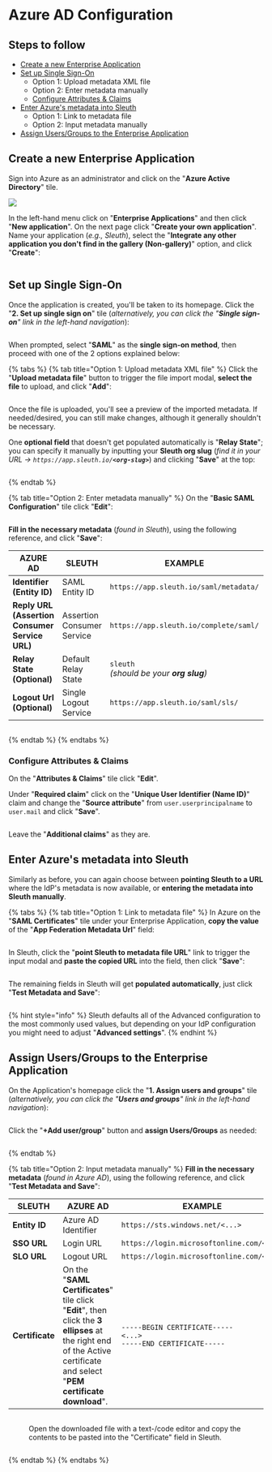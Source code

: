 # Azure AD Configuration

## Steps to follow

* [Create a new Enterprise Application](azure-ad-configuration.md#create-a-new-enterprise-application)
* [Set up Single Sign-On](azure-ad-configuration.md#set-up-single-sign-on)
  * Option 1: Upload metadata XML file
  * Option 2: Enter metadata manually
  * [Configure Attributes & Claims](azure-ad-configuration.md#configure-attributes-and-claims)
* [Enter Azure's metadata into Sleuth](azure-ad-configuration.md#enter-azures-metadata-into-sleuth)
  * Option 1: Link to metadata file
  * Option 2: Input metadata manually
* [Assign Users/Groups to the Enterprise Application](azure-ad-configuration.md#assign-users-groups-to-the-enterprise-application)

## Create a new Enterprise Application

Sign into Azure as an administrator and click on the "**Azure Active Directory**" tile.

![](<../../../../.gitbook/assets/image (37).png>)

In the left-hand menu click on "**Enterprise Applications**" and then click "**New application**". On the next page click "**Create your own application**". Name your application (_e.g., Sleuth_), select the "**Integrate any other application you don't find in the gallery (Non-gallery)**" option, and click "**Create**":

<figure><img src="../../../../.gitbook/assets/image (40).png" alt=""><figcaption></figcaption></figure>

## Set up Single Sign-On

Once the application is created, you'll be taken to its homepage. Click the "**2. Set up single sign on**" tile (_alternatively, you can click the "**Single sign-on**" link in the left-hand navigation_):

<figure><img src="../../../../.gitbook/assets/image (27) (1).png" alt=""><figcaption></figcaption></figure>

When prompted, select "**SAML**" as the **single sign-on method**, then proceed with one of the 2 options explained below:

{% tabs %}
{% tab title="Option 1: Upload metadata XML file" %}
Click the "**Upload metadata file**" button to trigger the file import modal, **select the file** to upload, and click "**Add**":

<figure><img src="../../../../.gitbook/assets/image (50) (1).png" alt=""><figcaption></figcaption></figure>

Once the file is uploaded, you'll see a preview of the imported metadata. If needed/desired, you can still make changes, although it generally shouldn't be necessary.

One **optional field** that doesn't get populated automatically is "**Relay State**"; you can specify it manually by inputting your **Sleuth org slug** (_find it in your URL -> `https://app.sleuth.io/`**`<org-slug>`**_) and clicking "**Save**" at the top:

<figure><img src="../../../../.gitbook/assets/image (51) (1).png" alt=""><figcaption></figcaption></figure>
{% endtab %}

{% tab title="Option 2: Enter metadata manually" %}
On the "**Basic SAML Configuration**" tile click "**Edit**":

<figure><img src="../../../../.gitbook/assets/image (46).png" alt=""><figcaption></figcaption></figure>

**Fill in the necessary metadata** (_found in Sleuth_), using the following reference, and click "**Save**":

<table><thead><tr><th>AZURE AD</th><th>SLEUTH</th><th>EXAMPLE</th><th data-hidden></th></tr></thead><tbody><tr><td><strong>Identifier (Entity ID)</strong></td><td>SAML Entity ID</td><td><code>https://app.sleuth.io/saml/metadata/</code></td><td></td></tr><tr><td><strong>Reply URL (Assertion Consumer Service URL)</strong></td><td>Assertion Consumer Service</td><td><code>https://app.sleuth.io/complete/saml/</code></td><td></td></tr><tr><td><strong>Relay State (Optional)</strong></td><td>Default Relay State</td><td><code>sleuth</code><br><code></code><em>(should be your <strong>org slug</strong>)</em></td><td></td></tr><tr><td><strong>Logout Url (Optional)</strong></td><td>Single Logout Service</td><td><code>https://app.sleuth.io/saml/sls/</code></td><td></td></tr></tbody></table>

<figure><img src="../../../../.gitbook/assets/image (43) (1).png" alt=""><figcaption></figcaption></figure>
{% endtab %}
{% endtabs %}

### Configure Attributes & Claims

On the "**Attributes & Claims**" tile click "**Edit**".

Under "**Required claim**" click on the "**Unique User Identifier (Name ID)**" claim and change the "**Source attribute**" from `user.userprincipalname` to `user.mail` and click "**Save**".

<figure><img src="../../../../.gitbook/assets/image (39).png" alt=""><figcaption></figcaption></figure>

Leave the "**Additional claims**" as they are.

## Enter Azure's metadata into Sleuth

Similarly as before, you can again choose between **pointing Sleuth to a URL** where the IdP's metadata is now available, or **entering the metadata into Sleuth manually**.

{% tabs %}
{% tab title="Option 1: Link to metadata file" %}
In Azure on the "**SAML Certificates**" tile under your Enterprise Application, **copy the value** of the "**App Federation Metadata Url**" field:

<figure><img src="../../../../.gitbook/assets/image (7) (2).png" alt=""><figcaption></figcaption></figure>

In Sleuth, click the "**point Sleuth to metadata file URL**" link to trigger the input modal and **paste the copied URL** into the field, then click "**Save**":

<figure><img src="../../../../.gitbook/assets/image (38).png" alt=""><figcaption></figcaption></figure>

The remaining fields in Sleuth will get **populated automatically**, just click "**Test Metadata and Save**":

<figure><img src="../../../../.gitbook/assets/image (33).png" alt=""><figcaption></figcaption></figure>

{% hint style="info" %}
Sleuth defaults all of the Advanced configuration to the most commonly used values, but depending on your IdP configuration you might need to adjust "**Advanced settings**".
{% endhint %}

## Assign Users/Groups to the Enterprise Application

On the Application's homepage click the "**1. Assign users and groups**" tile (_alternatively, you can click the "**Users and groups**" link in the left-hand navigation_):

<figure><img src="../../../../.gitbook/assets/image (22).png" alt=""><figcaption></figcaption></figure>

Click the "**+Add user/group**" button and **assign Users/Groups** as needed:

<figure><img src="../../../../.gitbook/assets/image (49) (1).png" alt=""><figcaption></figcaption></figure>
{% endtab %}

{% tab title="Option 2: Input metadata manually" %}
**Fill in the necessary metadata** (_found in Azure AD_), using the following reference, and click "**Test Metadata and Save**":

<table><thead><tr><th>SLEUTH</th><th>AZURE AD</th><th>EXAMPLE</th><th data-hidden></th></tr></thead><tbody><tr><td><strong>Entity ID</strong></td><td>Azure AD Identifier</td><td><code>https://sts.windows.net/&#x3C;...></code></td><td></td></tr><tr><td><strong>SSO URL</strong></td><td>Login URL</td><td><code>https://login.microsoftonline.com/&#x3C;...></code></td><td></td></tr><tr><td><strong>SLO URL</strong></td><td>Logout URL</td><td><code>https://login.microsoftonline.com/&#x3C;...></code></td><td></td></tr><tr><td><strong>Certificate</strong></td><td>On the "<strong>SAML Certificates</strong>" tile click "<strong>Edit</strong>", then click the <strong>3 ellipses</strong> at the right end of the Active certificate and select "<strong>PEM certificate download</strong>".</td><td><code>-----BEGIN CERTIFICATE-----</code><br><code>&#x3C;...></code><br><code>-----END CERTIFICATE-----</code></td><td></td></tr></tbody></table>

<figure><img src="../../../../.gitbook/assets/image (44).png" alt=""><figcaption><p>Open the downloaded file with a text-/code editor and copy the contents to be pasted into the "Certificate" field in Sleuth.</p></figcaption></figure>

<figure><img src="../../../../.gitbook/assets/image (4) (2).png" alt=""><figcaption></figcaption></figure>
{% endtab %}
{% endtabs %}

